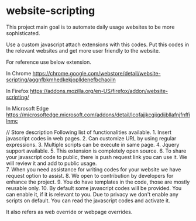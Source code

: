 # website-scripting
This project main goal is to automate daily usage websites to be more sophisticated.

Use a custom javascript attach extensions with this codes. Put this codes in the relevant websites and get more user friendly to the website.

For reference use below extension.

In Chrome
https://chrome.google.com/webstore/detail/website-scripting/aggnfbkmhedkekjoplldenefbchaoiln

In Firefox
https://addons.mozilla.org/en-US/firefox/addon/website-scripting/

In Microsoft Edge
https://microsoftedge.microsoft.com/addons/detail/lcofajjkcgijgdijbllafnjfnffilnmc


// Store description
Following list of functionalities available. 
    1. Insert javascript codes in web pages.
    2. Can customize URL by using regular expressions.
    3. Multiple scripts can be execute in same page.
    4. Jquery support available.
    5. This extension is completely open source.
    6. To share your javascript code to public, there is push request link you can use it. We will review it and add to public usage.\
    7. When you need assistance for writing codes for your website we have request option to assist.
    8. We open to contribution by developers for enhance the project. 
    9. You do have templates in the code, those are mostly reusable only.
    10. By default some javascript codes will be provided. You can enable it, if it is relevant to you. Due to privacy we don't enable any scripts on default. You can read the javascript codes and activate it.

It also refers as web override or webpage overrides. 
